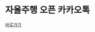 # 자율주행 오픈 카카오톡

[바로가기](https://www.notion.so/Self-Driving-Car-OpenTalk-99b9fa4013bf4c11a10d127f9f29b6fe)
